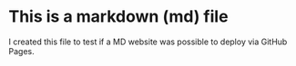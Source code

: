 # This is a markdown (md) file
I created this file to test if a MD website was possible to deploy via GitHub Pages.